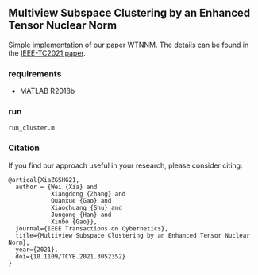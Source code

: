 ## Multiview Subspace Clustering by an Enhanced Tensor Nuclear Norm

Simple implementation of our paper WTNNM.
The details can be found in the [IEEE-TC2021 paper](https://ieeexplore.ieee.org/document/9364911).

### requirements
- MATLAB R2018b

### run

```
run_cluster.m
```

### Citation

If you find our approach useful in your research, please consider citing:

```
@artical{XiaZGSHG21,
  author = {Wei {Xia} and
            Xiangdong {Zhang} and 
            Quanxue {Gao} and
            Xiaochuang {Shu} and
            Jungong {Han} and
            Xinbo {Gao}},
  journal={IEEE Transactions on Cybernetics}, 
  title={Multiview Subspace Clustering by an Enhanced Tensor Nuclear Norm}, 
  year={2021},
  doi={10.1109/TCYB.2021.3052352}
}

```
